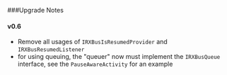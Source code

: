 ###Upgrade Notes

#### v0.6
* Remove all usages of `IRXBusIsResumedProvider` and `IRXBusResumedListener`
* for using queuing, the "queuer" now must implement the `IRXBusQueue` interface, see the `PauseAwareActivity` for an example
